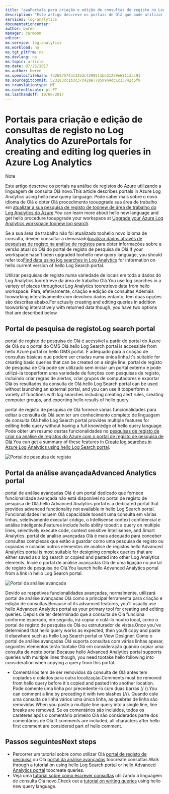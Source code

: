 ```yaml
---
title: "aaaPortals para criação e edição de consultas de registo no Log Analytics do Azure | Microsoft Docs"
description: "Este artigo descreve os portais de Olá que pode utilizar toocreate Log Analytics do Azure e editar pesquisas de registo."
services: log-analytics
documentationcenter: 
author: bwren
manager: carmonm
editor: 
ms.service: log-analytics
ms.workload: na
ms.tgt_pltfrm: na
ms.devlang: na
ms.topic: article
ms.date: 07/25/2017
ms.author: bwren
ms.openlocfilehash: 7a2657574a132b2c4298511bb31259e68113ac91
ms.sourcegitcommit: 523283cc1b3c37c428e77850964dc1c33742c5f0
ms.translationtype: MT
ms.contentlocale: pt-PT
ms.lasthandoff: 10/06/2017
---
```

# <a name="portals-for-creating-and-editing-log-queries-in-azure-log-analytics"></a><span data-ttu-id="e13c1-103">Portais para criação e edição de consultas de registo no Log Analytics do Azure</span><span class="sxs-lookup"><span data-stu-id="e13c1-103">Portals for creating and editing log queries in Azure Log Analytics</span></span>

> [!NOTE]
> <span data-ttu-id="e13c1-104">Este artigo descreve os portais na análise de registos do Azure utilizando a linguagem de consulta Olá novo.</span><span class="sxs-lookup"><span data-stu-id="e13c1-104">This article describes portals in Azure Log Analytics using hello new query language.</span></span>  <span data-ttu-id="e13c1-105">Pode saber mais sobre o novo idioma de Olá e obter Olá procedimento tooupgrade sua área de trabalho em [atualizar a sua pesquisa de registo de toonew de área de trabalho do Log Analytics do Azure](log-analytics-log-search-upgrade.md).</span><span class="sxs-lookup"><span data-stu-id="e13c1-105">You can learn more about hello new language and get hello procedure tooupgrade your workspace at [Upgrade your Azure Log Analytics workspace toonew log search](log-analytics-log-search-upgrade.md).</span></span>  
>
> <span data-ttu-id="e13c1-106">Se a sua área de trabalho não foi atualizado toohello novo idioma de consulta, devem consultar a demasiado[localizar dados através de pesquisas de registo na análise de registos](log-analytics-log-searches.md) para obter informações sobre a versão atual do Olá do portal de registo de pesquisa de Olá.</span><span class="sxs-lookup"><span data-stu-id="e13c1-106">If your workspace hasn't been upgraded toohello new query language, you should refer too[Find data using log searches in Log Analytics](log-analytics-log-searches.md) for information on hello current version of hello Log Search portal.</span></span>

<span data-ttu-id="e13c1-107">Utilizar pesquisas de registo numa variedade de locais em toda a dados do Log Analytics tooretrieve da área de trabalho Olá.</span><span class="sxs-lookup"><span data-stu-id="e13c1-107">You use log searches in a variety of places throughout Log Analytics tooretrieve data from hello workspace.</span></span>  <span data-ttu-id="e13c1-108">Para, efetivamente, criação e edição de consultas Ademais tooworking interativamente com devolveu dados entanto, tem duas opções são descritas abaixo.</span><span class="sxs-lookup"><span data-stu-id="e13c1-108">For actually creating and editing queries in addition tooworking interactively with returned data though, you have two options that are described below.</span></span>  

## <a name="log-search-portal"></a><span data-ttu-id="e13c1-109">Portal de pesquisa de registo</span><span class="sxs-lookup"><span data-stu-id="e13c1-109">Log search portal</span></span>
<span data-ttu-id="e13c1-110">portal de registo de pesquisa de Olá é acessível a partir do portal do Azure de Olá ou o portal do OMS Olá.</span><span class="sxs-lookup"><span data-stu-id="e13c1-110">hello Log Search portal is accessible from hello Azure portal or hello OMS portal.</span></span>  <span data-ttu-id="e13c1-111">É adequado para a criação de consultas básicas que podem ser criadas numa única linha.</span><span class="sxs-lookup"><span data-stu-id="e13c1-111">It's suitable for creating basic queries that can be created on a single line.</span></span>  <span data-ttu-id="e13c1-112">portal de registo de pesquisa de Olá pode ser utilizado sem iniciar um portal externo e pode utilizá-la tooperform uma variedade de funções com pesquisas de registo, incluindo criar regras de alertas, criar grupos de computadores e exportar Olá os resultados da consulta de Olá.</span><span class="sxs-lookup"><span data-stu-id="e13c1-112">hello Log Search portal can be used without launching an external portal, and you can use it tooperform a variety of functions with log searches including creating alert rules, creating computer groups, and exporting hello results of hello query.</span></span>  

<span data-ttu-id="e13c1-113">portal de registo de pesquisa de Olá fornece várias funcionalidades para editar a consulta de Olá sem ter um conhecimento completo de linguagem de consulta Olá.</span><span class="sxs-lookup"><span data-stu-id="e13c1-113">hello Log Search portal provides multiple features for editing hello query without having a full knowledge of hello query language.</span></span>  <span data-ttu-id="e13c1-114">Pode obter um resumo destas funcionalidades no [pesquisas de registo de criar na análise de registos do Azure com o portal de registo de pesquisa de Olá](log-analytics-log-search-log-search-portal.md).</span><span class="sxs-lookup"><span data-stu-id="e13c1-114">You can get a summary of these features in [Create log searches in Azure Log Analytics using hello Log Search portal](log-analytics-log-search-log-search-portal.md).</span></span>


![Portal de pesquisa de registo](media/log-analytics-log-search-portals/log-search-portal.png)

## <a name="advanced-analytics-portal"></a><span data-ttu-id="e13c1-116">Portal da análise avançada</span><span class="sxs-lookup"><span data-stu-id="e13c1-116">Advanced Analytics portal</span></span>
<span data-ttu-id="e13c1-117">portal de análise avançadas Olá é um portal dedicado que fornece funcionalidade avançada não está disponível no portal de registo de pesquisa de Olá.</span><span class="sxs-lookup"><span data-stu-id="e13c1-117">hello Advanced Analytics portal is a dedicated portal that provides advanced functionality not available in hello Log Search portal.</span></span>  <span data-ttu-id="e13c1-118">Funcionalidades incluem Olá capacidade tooedit uma consulta em várias linhas, seletivamente executar código, o Intellisense context confidencial e análise inteligente.</span><span class="sxs-lookup"><span data-stu-id="e13c1-118">Features include hello ability tooedit a query on multiple lines, selectively execute code, context sensitive Intellisense, and Smart Analytics.</span></span>  <span data-ttu-id="e13c1-119">portal de análise avançadas Olá é mais adequado para conceber consultas complexas que estão a guardar como uma pesquisa de registo ou copiadas e coladas outros elementos de análise de registos.</span><span class="sxs-lookup"><span data-stu-id="e13c1-119">hello Advanced Analytics portal is most suitable for designing complex queries that are either saved as a log search or copied and pasted into other Log Analytics elements.</span></span>  <span data-ttu-id="e13c1-120">Inicie o portal de análise avançadas Olá de uma ligação no portal de registo de pesquisa de Olá.</span><span class="sxs-lookup"><span data-stu-id="e13c1-120">You launch hello Advanced Analytics portal from a link in hello Log Search portal.</span></span>

![Portal da análise avançada](media/log-analytics-log-search-portals/advanced-analytics-portal.png)


<span data-ttu-id="e13c1-122">Devido ao respetivas funcionalidades avançadas, normalmente, utilizará portal de análise avançadas Olá como a principal ferramenta para criação e edição de consultas.</span><span class="sxs-lookup"><span data-stu-id="e13c1-122">Because of its advanced features, you'll usually use hello Advanced Analytics portal as your primary tool for creating and editing queries.</span></span>  <span data-ttu-id="e13c1-123">Depois de ter determinado que a consulta de Olá funciona conforme esperado, em seguida, irá copiar e colá-lo noutro local, como o portal de registo de pesquisa de Olá ou estruturador de vistas.</span><span class="sxs-lookup"><span data-stu-id="e13c1-123">Once you've determined that hello query works as expected, then you'll copy and paste it elsewhere such as hello Log Search portal or View Designer.</span></span>  <span data-ttu-id="e13c1-124">Como o portal de análise avançadas Olá suporta consultas com várias linhas apesar, seguintes elementos terão tootake Olá em consideração quando copiar uma consulta de neste portal.</span><span class="sxs-lookup"><span data-stu-id="e13c1-124">Because hello Advanced Analytics portal supports queries with multiple lines though, you need tootake hello following into consideration when copying a query from this portal.</span></span>

- <span data-ttu-id="e13c1-125">Comentários tem de ser removidos da consulta de Olá antes tem copiados e colados para outra localização.</span><span class="sxs-lookup"><span data-stu-id="e13c1-125">Comments must be removed from hello query before it's copied and pasted into another location.</span></span>  <span data-ttu-id="e13c1-126">Pode comente uma linha por precedente-lo com duas barras (/ /).</span><span class="sxs-lookup"><span data-stu-id="e13c1-126">You can comment a line by preceding it with two slashes (//).</span></span>  <span data-ttu-id="e13c1-127">Quando cole uma consulta de linha vários uma única linha, as quebras de linha são removidas.</span><span class="sxs-lookup"><span data-stu-id="e13c1-127">When you paste a multiple line query into a single line, line breaks are removed.</span></span>  <span data-ttu-id="e13c1-128">Se os comentários são incluídos, todos os carateres após o comentário primeiro Olá são considerados parte dos comentários de Olá.</span><span class="sxs-lookup"><span data-stu-id="e13c1-128">If comments are included, all characters after hello first comment are considered part of hello comment.</span></span>


## <a name="next-steps"></a><span data-ttu-id="e13c1-129">Passos seguintes</span><span class="sxs-lookup"><span data-stu-id="e13c1-129">Next steps</span></span>

- <span data-ttu-id="e13c1-130">Percorrer um tutorial sobre como utilizar Olá [portal de registo de pesquisa](log-analytics-log-search-log-search-portal.md) ou Olá [portal da análise avançadas](https://go.microsoft.com/fwlink/?linkid=856587) toocreate consultas.</span><span class="sxs-lookup"><span data-stu-id="e13c1-130">Walk through a tutorial on using hello [Log Search portal](log-analytics-log-search-log-search-portal.md) or hello [Advanced Analytics portal](https://go.microsoft.com/fwlink/?linkid=856587) toocreate queries.</span></span>
- <span data-ttu-id="e13c1-131">Veja uma [tutorial sobre como escrever consultas](https://go.microsoft.com/fwlink/?linkid=856078) utilizando a linguagem de consulta Olá novo.</span><span class="sxs-lookup"><span data-stu-id="e13c1-131">Check out a [tutorial on writing queries](https://go.microsoft.com/fwlink/?linkid=856078) using hello new query language.</span></span>
